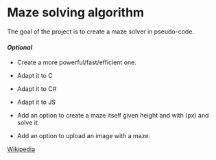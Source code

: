 # Maze solving algorithm

The goal of the project is to create a maze solver in pseudo-code.

#### *Optional*
*  Create a more powerful/fast/efficient one.

*  Adapt it to C

*  Adapt it to C#

*  Adapt it to JS

*  Add an option to create a maze itself given height and with (px) and solve it.

*  Add an option to upload an image with a maze.

[Wikipedia](https://en.wikipedia.org/wiki/Maze_solving_algorithm)
